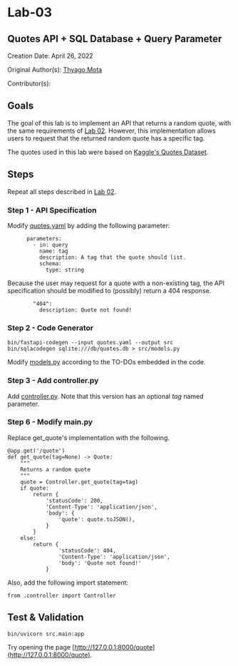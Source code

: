# Lab-03

## Quotes API + SQL Database + Query Parameter

Creation Date: April 26, 2022

Original Author(s): [Thyago Mota](https://github.com/thyagomota)

Contributor(s): 

## Goals

The goal of this lab is to implement an API that returns a random quote, with the same requirements of [Lab 02](../lab-02). However, this implementation allows users to request that the returned random quote has a specific tag. 

The quotes used in this lab were based on [Kaggle's Quotes Dataset](https://www.kaggle.com/datasets/akmittal/quotes-dataset).

## Steps

Repeat all steps described in [Lab 02](../lab-02). 

### Step 1 - API Specification

Modify [quotes.yaml](quotes.yaml) by adding the following parameter: 

```
      parameters:
        - in: query
          name: tag
          description: A tag that the quote should list.
          schema: 
            type: string
```

Because the user may request for a quote with a non-existing tag, the API specification should be modified to (possibly) return a 404 response.

```
        "404":
          description: Quote not found!
```

### Step 2 - Code Generator

```
bin/fastapi-codegen --input quotes.yaml --output src
bin/sqlacodegen sqlite:///db/quotes.db > src/models.py
```

Modify [models.py](src/models.py) according to the TO-DOs embedded in the code. 

### Step 3 - Add controller.py

Add [controller.py](src/controller.py). Note that this version has an optional <em>tag</em> named parameter. 
 
### Step 6 - Modify main.py

Replace get_quote's implementation with the following. 

```
@app.get('/quote')
def get_quote(tag=None) -> Quote:
    """
    Returns a random quote
    """
    quote = Controller.get_quote(tag=tag)
    if quote:
        return {
            'statusCode': 200, 
            'Content-Type': 'application/json',
            'body': {
                'quote': quote.toJSON(), 
            }
        } 
    else:
        return {
                'statusCode': 404,
                'Content-Type': 'application/json',
                'body': 'Quote not found!'
            }
```

Also, add the following import statement: 

```
from .controller import Controller
```

## Test & Validation

```
bin/uvicorn src.main:app
```

Try opening the page [http://127.0.0.1:8000/quote](http://127.0.0.1:8000/quote).
